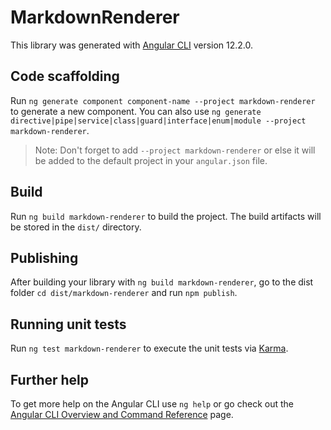 # MarkdownRenderer

This library was generated with [Angular CLI](https://github.com/angular/angular-cli) version 12.2.0.

## Code scaffolding

Run `ng generate component component-name --project markdown-renderer` to generate a new component. You can also use `ng generate directive|pipe|service|class|guard|interface|enum|module --project markdown-renderer`.
> Note: Don't forget to add `--project markdown-renderer` or else it will be added to the default project in your `angular.json` file. 

## Build

Run `ng build markdown-renderer` to build the project. The build artifacts will be stored in the `dist/` directory.

## Publishing

After building your library with `ng build markdown-renderer`, go to the dist folder `cd dist/markdown-renderer` and run `npm publish`.

## Running unit tests

Run `ng test markdown-renderer` to execute the unit tests via [Karma](https://karma-runner.github.io).

## Further help

To get more help on the Angular CLI use `ng help` or go check out the [Angular CLI Overview and Command Reference](https://angular.io/cli) page.
